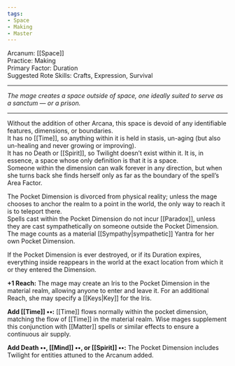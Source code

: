 ```yaml
---
tags:
- Space
- Making
- Master
---
```


Arcanum: [[Space]]\
Practice: Making\
Primary Factor: Duration\
Suggested Rote Skills: Crafts, Expression, Survival

---

_The mage creates a space outside of space, one ideally suited to serve as a sanctum — or a prison._

---

Without the addition of other Arcana, this space is devoid of any identifiable features, dimensions, or boundaries.\
It has no [[Time]], so anything within it is held in stasis, un-aging (but also un-healing and never growing or improving).\
It has no Death or [[Spirit]], so Twilight doesn’t exist within it. It is, in essence, a space whose only definition is that it is a space.\
Someone within the dimension can walk forever in any direction, but when she turns back she finds herself only as far as the boundary of the spell’s Area Factor.

The Pocket Dimension is divorced from physical reality; unless the mage chooses to anchor the realm to a point in the world, the only way to reach it is to teleport there.\
Spells cast within the Pocket Dimension do not incur [[Paradox]], unless they are cast sympathetically on someone outside the Pocket Dimension.\
The mage counts as a material [[Sympathy|sympathetic]] Yantra for her own Pocket Dimension.

If the Pocket Dimension is ever destroyed, or if its Duration expires, everything inside reappears in the world at the exact location from which it or they entered the Dimension.

**+1 Reach:** The mage may create an Iris to the Pocket Dimension in the material realm, allowing anyone to enter and leave it. For an additional Reach, she may specify a [[Keys|Key]] for the Iris.

**Add [[Time]] ••:** [[Time]] flows normally within the pocket dimension, matching the flow of [[Time]] in the material realm. Wise mages supplement this conjunction with [[Matter]] spells or similar effects to ensure a continuous air supply.

**Add Death ••, [[Mind]] ••, or [[Spirit]] ••:** The Pocket Dimension includes Twilight for entities attuned to the Arcanum added.